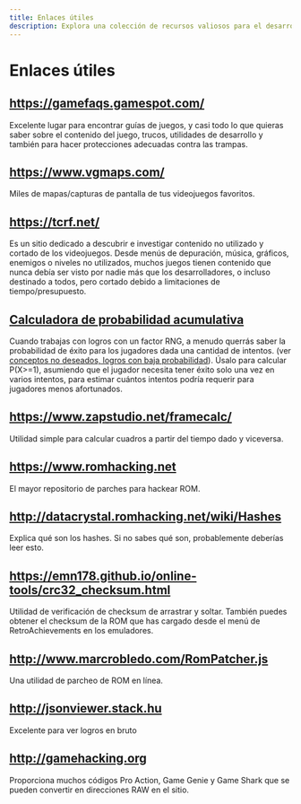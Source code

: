 ```yaml
---
title: Enlaces útiles
description: Explora una colección de recursos valiosos para el desarrollo de juegos, la modificación de ROM y la creación de logros. Esta página incluye enlaces a guías de juegos, herramientas de depuración, utilidades de verificación de checksum y más cosas que te ayudarán en varios aspectos de los juegos y el desarrollo.
---
```


# Enlaces útiles

## https://gamefaqs.gamespot.com/

Excelente lugar para encontrar guías de juegos, y casi todo lo que quieras saber sobre el contenido del juego, trucos, utilidades de desarrollo y también para hacer protecciones adecuadas contra las trampas.

## https://www.vgmaps.com/

Miles de mapas/capturas de pantalla de tus videojuegos favoritos.

## https://tcrf.net/

Es un sitio dedicado a descubrir e investigar contenido no utilizado y cortado de los videojuegos. Desde menús de depuración, música, gráficos, enemigos o niveles no utilizados, muchos juegos tienen contenido que nunca debía ser visto por nadie más que los desarrolladores, o incluso destinado a todos, pero cortado debido a limitaciones de tiempo/presupuesto.

## [Calculadora de probabilidad acumulativa](https://www.danielsoper.com/statcalc/calculator.aspx?id=71)

Cuando trabajas con logros con un factor RNG, a menudo querrás saber la probabilidad de éxito para los jugadores dada una cantidad de intentos. (ver [conceptos no deseados, logros con baja probabilidad](/guidelines/developers/code-of-conduct#unwelcome-concepts)). Úsalo para calcular P(X>=1), asumiendo que el jugador necesita tener éxito solo una vez en varios intentos, para estimar cuántos intentos podría requerir para jugadores menos afortunados.

## https://www.zapstudio.net/framecalc/

Utilidad simple para calcular cuadros a partir del tiempo dado y viceversa.

## https://www.romhacking.net

El mayor repositorio de parches para hackear ROM.

## http://datacrystal.romhacking.net/wiki/Hashes

Explica qué son los hashes. Si no sabes qué son, probablemente deberías leer esto.

## https://emn178.github.io/online-tools/crc32_checksum.html

Utilidad de verificación de checksum de arrastrar y soltar.
También puedes obtener el checksum de la ROM que has cargado desde el menú de RetroAchievements en los emuladores.

## http://www.marcrobledo.com/RomPatcher.js

Una utilidad de parcheo de ROM en línea.

## http://jsonviewer.stack.hu

Excelente para ver logros en bruto

## http://gamehacking.org

Proporciona muchos códigos Pro Action, Game Genie y Game Shark que se pueden convertir en direcciones RAW en el sitio.
